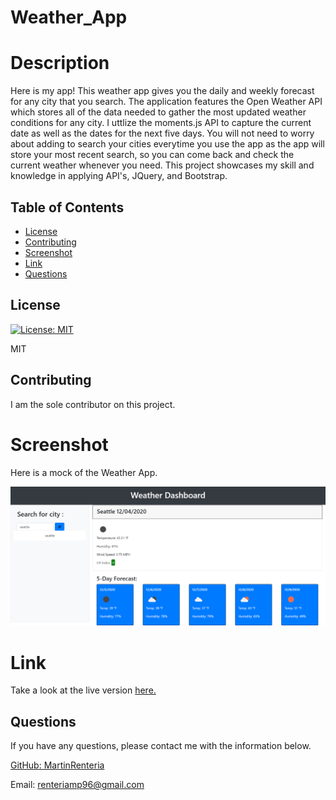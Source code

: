 # Weather_App

# Description
Here is my app! This weather app gives you the daily and weekly forecast for any city that you search. The application features the Open Weather API which stores all of the data needed to gather the most updated weather conditions for any city. I uttlize the moments.js API to capture the current date as well as the dates for the next five days. You will not need to worry about adding to search your cities everytime you use the app as the app will store your most recent search, so you can come back and check the current weather whenever you need. This project showcases my skill and knowledge in applying API's, JQuery, and Bootstrap.

## Table of Contents

* [License](#license)
* [Contributing](#contributing)
* [Screenshot](#screenshot)
* [Link](#link)
* [Questions](#questions)

## License

[![License: MIT](https://img.shields.io/badge/License-MIT-yellow.svg)](https://opensource.org/licenses/MIT)

MIT

## Contributing

I am the sole contributor on this project.

# Screenshot
Here is a mock of the Weather App.

![Weather_App](/Assets/Images/weather.png)

# Link
Take a look at the live version [here.](https://martinrenteria.github.io/Weather-Dashboard/)

## Questions

If you have any questions, please contact me with the information below.

[GitHub: MartinRenteria](https://github.com/MartinRenteria)

Email: renteriamp96@gmail.com
